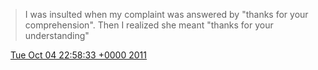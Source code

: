 > I was insulted when my complaint was answered by "thanks for your comprehension"\. Then I realized she meant "thanks for your understanding"

<img src="../../media/tweet.ico" width="12" /> [Tue Oct 04 22:58:33 +0000 2011](https://twitter.com/DromerDenker/status/121358574260723712)